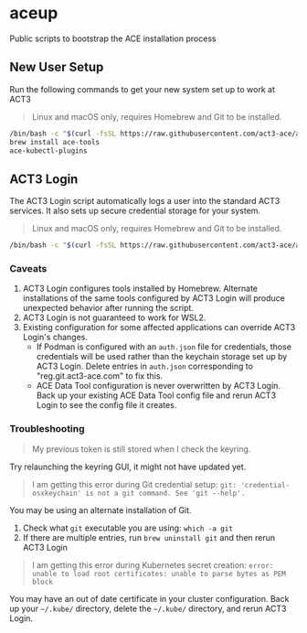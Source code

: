 # aceup

Public scripts to bootstrap the ACE installation process

## New User Setup

Run the following commands to get your new system set up to work at ACT3

> Linux and macOS only, requires Homebrew and Git to be installed.

```bash
/bin/bash -c "$(curl -fsSL https://raw.githubusercontent.com/act3-ace/aceup/main/act3-login)"
brew install ace-tools
ace-kubectl-plugins
```

## ACT3 Login

The ACT3 Login script automatically logs a user into the standard ACT3 services. It also sets up secure credential storage for your system.

> Linux and macOS only, requires Homebrew and Git to be installed.

```bash
/bin/bash -c "$(curl -fsSL https://raw.githubusercontent.com/act3-ace/aceup/main/act3-login)"
```

<!-- If you use zsh as your shell on macOS, run this command

```bash
/bin/zsh -c "$(curl -fsSL https://raw.githubusercontent.com/act3-ace/aceup/main/act3-login)"
``` -->

### Caveats

1. ACT3 Login configures tools installed by Homebrew. Alternate installations of the same tools configured by ACT3 Login will produce unexpected behavior after running the script.
2. ACT3 Login is not guaranteed to work for WSL2.
3. Existing configuration for some affected applications can override ACT3 Login's changes.
   - If Podman is configured with an `auth.json` file for credentials, those credentials will be used rather than the keychain storage set up by ACT3 Login. Delete entries in `auth.json` corresponding to "reg.git.act3-ace.com" to fix this.
   - ACE Data Tool configuration is never overwritten by ACT3 Login. Back up your existing ACE Data Tool config file and rerun ACT3 Login to see the config file it creates.

### Troubleshooting

> My previous token is still stored when I check the keyring.

Try relaunching the keyring GUI, it might not have updated yet.

> I am getting this error during Git credential setup: `git: 'credential-osxkeychain' is not a git command. See 'git --help'.`

You may be using an alternate installation of Git.

1. Check what `git` executable you are using: `which -a git`
2. If there are multiple entries, run `brew uninstall git` and then rerun ACT3 Login

> I am getting this error during Kubernetes secret creation: `error: unable to load root certificates: unable to parse bytes as PEM block`

You may have an out of date certificate in your cluster configuration. Back up your `~/.kube/` directory, delete the `~/.kube/` directory, and rerun ACT3 Login.
